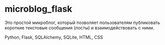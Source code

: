 # microblog_flask

Это простой микроблог, который позволяет пользователям публиковать короткие текстовые сообщения (посты) и взаимодействовать с ними.

Python, Flask, SQLAlchemy, SQLite, HTML, CSS
